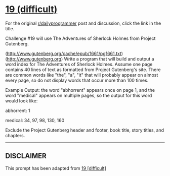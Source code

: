 # [19 (difficult)](https://www.reddit.com/r/dailyprogrammer/comments/qlxhh/372012_challenge_19_difficult/)

For the original [r/dailyprogrammer](https://www.reddit.com/r/dailyprogrammer/) post and discussion, click the link in the title.

Challenge #19 will use The Adventures of Sherlock Holmes from Project Gutenberg.

(http://www.gutenberg.org/cache/epub/1661/pg1661.txt)
(http://www.gutenberg.org)
Write a program that will build and output a word index for The Adventures of Sherlock Holmes.  Assume one page contains 40 lines of text as formatted from Project Gutenberg's site.  There are common words like "the", "a", "it" that will probably appear on almost every page, so do not display words that occur more than 100 times.  

Example Output:  the word "abhorrent" appears once on page 1, and the word "medical" appears on multiple pages, so the output for this word would look like:

abhorrent: 1

medical:  34, 97, 98, 130, 160

Exclude the Project Gutenberg header and footer, book title, story titles, and chapters.


----
## **DISCLAIMER**
This prompt has been adapted from [19 [difficult]](https://www.reddit.com/r/dailyprogrammer/comments/qlxhh/372012_challenge_19_difficult/
)
